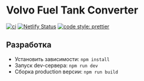 # Volvo Fuel Tank Converter

[![ci](https://github.com/VChet/VFTC/actions/workflows/ci.yml/badge.svg)](https://github.com/VChet/VFTC/actions/workflows/ci.yml)
[![Netlify Status](https://api.netlify.com/api/v1/badges/8fed3f57-68dc-4d6a-8ed5-0585e819e589/deploy-status)](https://app.netlify.com/sites/vftc/deploys)
[![code style: prettier](https://img.shields.io/badge/code_style-prettier-ff69b4.svg)](https://github.com/prettier/prettier)

## Разработка

- Установить зависимости: `npm install`
- Запуск dev-сервера: `npm run dev`
- Сборка production версии: `npm run build`
